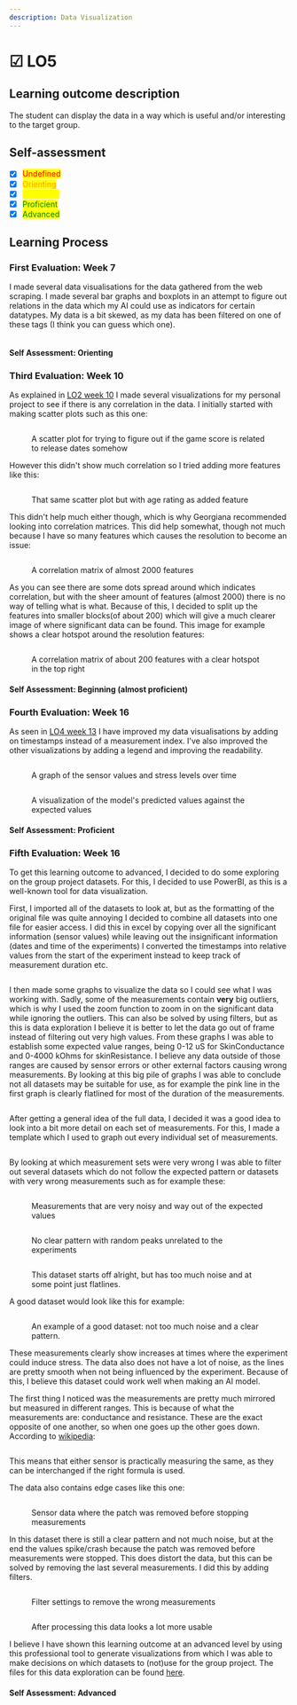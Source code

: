 ```yaml
---
description: Data Visualization
---
```


# ☑ LO5

## Learning outcome description

The student can display the data in a way which is useful and/or interesting to the target group.

## Self-assessment

* [x] <mark style="color:red;">Undefined</mark>
* [x] <mark style="color:orange;">Orienting</mark>
* [x] <mark style="color:yellow;">Beginning</mark>
* [x] <mark style="color:green;">Proficient</mark>
* [x] <mark style="color:green;">Advanced</mark>

## Learning Process

### First Evaluation: Week 7

I made several data visualisations for the data gathered from the web scraping. I made several bar graphs and boxplots in an attempt to figure out relations in the data which my AI could use as indicators for certain datatypes. My data is a bit skewed, as my data has been filtered on one of these tags (I think you can guess which one).

<figure><img src="../.gitbook/assets/image (2) (1).png" alt=""><figcaption></figcaption></figure>

#### Self Assessment: Orienting



### Third Evaluation: Week 10

As explained in [LO2 week 10](lo2.md#second-evaluation-week-10) I made several visualizations for my personal project to see if there is any correlation in the data. I initially started with making scatter plots such as this one:&#x20;

<figure><img src="../.gitbook/assets/image (14) (1).png" alt=""><figcaption><p>A scatter plot for trying to figure out if the game score is related to release dates somehow</p></figcaption></figure>

However this didn't show much correlation so I tried adding more features like this:&#x20;

<figure><img src="../.gitbook/assets/image (16).png" alt=""><figcaption><p>That same scatter plot but with age rating as added feature</p></figcaption></figure>

This didn't help much either though, which is why Georgiana recommended looking into correlation matrices. This did help somewhat, though not much because I have so many features which causes the resolution to become an issue:

<figure><img src="../.gitbook/assets/image (3) (2).png" alt=""><figcaption><p>A correlation matrix of almost 2000 features</p></figcaption></figure>

As you can see there are some dots spread around which indicates correlation, but with the sheer amount of features (almost 2000) there is no way of telling what is what. Because of this, I decided to split up the features into smaller blocks(of about 200) which will give a much clearer image of where significant data can be found. This image for example shows a clear hotspot around the resolution features:

<figure><img src="../.gitbook/assets/image (1) (3).png" alt=""><figcaption><p>A correlation matrix of about 200 features with a clear hotspot in the top right</p></figcaption></figure>

#### Self Assessment: Beginning (almost proficient)

### Fourth Evaluation: Week 16

As seen in [LO4 week 13](lo4.md#fourth-evaluation-week-13) I have improved my data visualisations by adding on timestamps instead of a measurement index. I've also improved the other visualizations by adding a legend and improving the readability.

<figure><img src="../.gitbook/assets/image (4) (1).png" alt=""><figcaption><p>A graph of the sensor values and stress levels over time</p></figcaption></figure>

<figure><img src="../.gitbook/assets/image (1) (1).png" alt=""><figcaption><p>A visualization of the model's predicted values against the expected values</p></figcaption></figure>

#### Self Assessment: Proficient

### Fifth Evaluation: Week 16

To get this learning outcome to advanced, I decided to do some exploring on the group project datasets. For this, I decided to use PowerBI, as this is a well-known tool for data visualization.&#x20;

First, I imported all of the datasets to look at, but as the formatting of the original file was quite annoying I decided to combine all datasets into one file for easier access. I did this in excel by copying over all the significant information (sensor values) while leaving out the insignificant information (dates and time of the experiments) I converted the timestamps into relative values from the start of the experiment instead to keep track of measurement duration etc.

<figure><img src="../.gitbook/assets/image (23).png" alt=""><figcaption></figcaption></figure>

I then made some graphs to visualize the data so I could see what I was working with. Sadly, some of the measurements contain **very** big outliers, which is why I used the zoom function to zoom in on the significant data while ignoring the outliers. This can also be solved by using filters, but as this is data exploration I believe it is better to let the data go out of frame instead of filtering out very high values. From these graphs I was able to establish some expected value ranges, being 0-12 uS for SkinConductance and 0-4000 kOhms for skinResistance. I believe any data outside of those ranges are caused by sensor errors or other external factors causing wrong measurements. By looking at this big pile of graphs I was able to conclude not all datasets may be suitable for use, as for example the pink line in the first graph is clearly flatlined for most of the duration of the measurements.

<figure><img src="../.gitbook/assets/image (17).png" alt=""><figcaption></figcaption></figure>

&#x20;After getting a general idea of the full data, I decided it was a good idea to look into a bit more detail on each set of measurements. For this, I made a template which I used to graph out every individual set of measurements.<img src="../.gitbook/assets/image (1).png" alt="" data-size="original">

<figure><img src="../.gitbook/assets/image (6).png" alt=""><figcaption></figcaption></figure>

By looking at which measurement sets were very wrong I was able to filter out several datasets which do not follow the expected pattern or datasets with very wrong measurements such as for example these:&#x20;

<figure><img src="../.gitbook/assets/image (8).png" alt=""><figcaption><p>Measurements that are very noisy and way out of the expected values</p></figcaption></figure>

<figure><img src="../.gitbook/assets/image (22).png" alt=""><figcaption><p>No clear pattern with random peaks unrelated to the experiments</p></figcaption></figure>

<figure><img src="../.gitbook/assets/image (2).png" alt=""><figcaption><p>This dataset starts off alright, but has too much noise and at some point just flatlines.</p></figcaption></figure>

A good dataset would look like this for example:&#x20;

<figure><img src="../.gitbook/assets/image (12).png" alt=""><figcaption><p>An example of a good dataset: not too much noise and a clear pattern.</p></figcaption></figure>

These measurements clearly show increases at times where the experiment could induce stress. The data also does not have a lot of noise, as the lines are pretty smooth when not being influenced by the experiment. Because of this, I believe this dataset could work well when making an AI model.

The first thing I noticed was the measurements are pretty much mirrored but measured in different ranges. This is because of what the measurements are: conductance and resistance. These are the exact opposite of one another, so when one goes up the other goes down. According to [wikipedia](https://en.wikipedia.org/wiki/Electrical\_resistance\_and\_conductance):

<figure><img src="../.gitbook/assets/image (3) (1).png" alt=""><figcaption></figcaption></figure>

This means that either sensor is practically measuring the same, as they can be interchanged if the right formula is used.

The data also contains edge cases like this one:

<figure><img src="../.gitbook/assets/image (15).png" alt=""><figcaption><p>Sensor data where the patch was removed before stopping measurements</p></figcaption></figure>

In this dataset there is still a clear pattern and not much noise, but at the end the values spike/crash because the patch was removed before measurements were stopped. This does distort the data, but this can be solved by removing the last several measurements. I did this by adding filters.

<figure><img src="../.gitbook/assets/image (2) (3).png" alt=""><figcaption><p>Filter settings to remove the wrong measurements</p></figcaption></figure>

<figure><img src="../.gitbook/assets/image (9).png" alt=""><figcaption><p>After processing this data looks a lot more usable</p></figcaption></figure>

I believe I have shown this learning outcome at an advanced level by using this professional tool to generate visualizations from which I was able to make decisions on which datasets to (not)use for the group project. The files for this data exploration can be found [here](https://github.com/CoenBeemer/AI/blob/v2/data/DataExploration.pbix).

#### Self Assessment: Advanced
